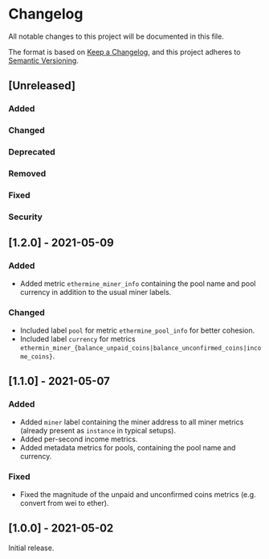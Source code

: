 # Changelog
All notable changes to this project will be documented in this file.

The format is based on [Keep a Changelog](https://keepachangelog.com/en/1.0.0/),
and this project adheres to [Semantic Versioning](https://semver.org/spec/v2.0.0.html).

## [Unreleased]

### Added

### Changed

### Deprecated

### Removed

### Fixed

### Security

## [1.2.0] - 2021-05-09

### Added

- Added metric `ethermine_miner_info` containing the pool name and pool currency in addition to the usual miner labels.

### Changed

- Included label `pool` for metric `ethermine_pool_info` for better cohesion.
- Included label `currency` for metrics `ethermin_miner_{balance_unpaid_coins|balance_unconfirmed_coins|income_coins}`.

## [1.1.0] - 2021-05-07

### Added

- Added `miner` label containing the miner address to all miner metrics (already present as `instance` in typical setups).
- Added per-second income metrics.
- Added metadata metrics for pools, containing the pool name and currency.

### Fixed

- Fixed the magnitude of the unpaid and unconfirmed coins metrics (e.g. convert from wei to ether).

## [1.0.0] - 2021-05-02

Initial release.

